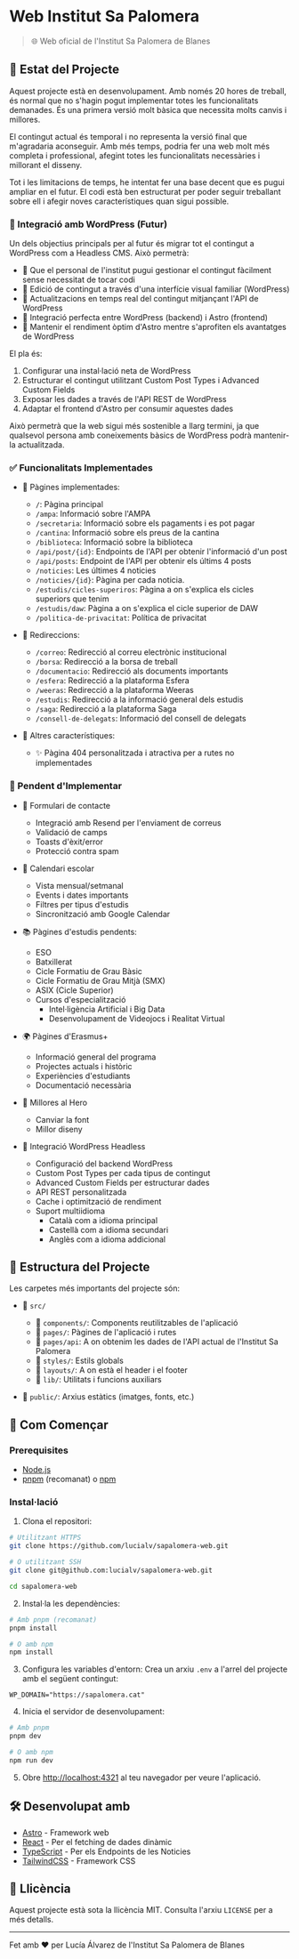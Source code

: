 # Web Institut Sa Palomera

> 🌐 Web oficial de l'Institut Sa Palomera de Blanes

## 📝 Estat del Projecte
Aquest projecte està en desenvolupament. Amb només 20 hores de treball, és normal que no s'hagin pogut implementar totes les funcionalitats demanades. És una primera versió molt bàsica que necessita molts canvis i millores.

El contingut actual és temporal i no representa la versió final que m'agradaria aconseguir. Amb més temps, podria fer una web molt més completa i professional, afegint totes les funcionalitats necessàries i millorant el disseny.

Tot i les limitacions de temps, he intentat fer una base decent que es pugui ampliar en el futur. El codi està ben estructurat per poder seguir treballant sobre ell i afegir noves característiques quan sigui possible.

### 🔄 Integració amb WordPress (Futur)

Un dels objectius principals per al futur és migrar tot el contingut a WordPress com a Headless CMS. Això permetrà:

- 🎯 Que el personal de l'institut pugui gestionar el contingut fàcilment sense necessitat de tocar codi
- 📝 Edició de contingut a través d'una interfície visual familiar (WordPress)
- 🔄 Actualitzacions en temps real del contingut mitjançant l'API de WordPress
- 🔌 Integració perfecta entre WordPress (backend) i Astro (frontend)
- 🚀 Mantenir el rendiment òptim d'Astro mentre s'aprofiten els avantatges de WordPress

El pla és:

1. Configurar una instal·lació neta de WordPress
2. Estructurar el contingut utilitzant Custom Post Types i Advanced Custom Fields
3. Exposar les dades a través de l'API REST de WordPress
4. Adaptar el frontend d'Astro per consumir aquestes dades

Això permetrà que la web sigui més sostenible a llarg termini, ja que qualsevol persona amb coneixements bàsics de WordPress podrà mantenir-la actualitzada.


### ✅ Funcionalitats Implementades

- 📄 Pàgines implementades:
  - `/`: Pàgina principal
  - `/ampa`: Informació sobre l'AMPA
  - `/secretaria`: Informació sobre els pagaments i es pot pagar
  - `/cantina`: Informació sobre els preus de la cantina
  - `/biblioteca`: Informació sobre la biblioteca
  - `/api/post/{id}`: Endpoints de l'API per obtenir l'informació d'un post
  - `/api/posts`: Endpoint de l'API per obtenir els últims 4 posts
  - `/noticies`: Les últimes 4 noticies
  - `/noticies/{id}`: Pàgina per cada noticia.
  - `/estudis/cicles-superiros`: Pàgina a on s'explica els cicles superiors que tenim
  - `/estudis/daw`: Pàgina a on s'explica el cicle superior de DAW
  - `/politica-de-privacitat`: Política de privacitat
- 🔄 Redireccions:
  - `/correo`: Redirecció al correu electrònic institucional
  - `/borsa`: Redirecció a la borsa de treball
  - `/documentacio`: Redirecció als documents importants
  - `/esfera`: Redirecció a la plataforma Esfera
  - `/weeras`: Redirecció a la plataforma Weeras
  - `/estudis`: Redirecció a la informació general dels estudis
  - `/saga`: Redirecció a la plataforma Saga
  - `/consell-de-delegats`: Informació del consell de delegats

- 🎨 Altres característiques:
  - ✨ Pàgina 404 personalitzada i atractiva per a rutes no implementades



### 🚧 Pendent d'Implementar

- 📝 Formulari de contacte
  - Integració amb Resend per l'enviament de correus
  - Validació de camps
  - Toasts d'èxit/error
  - Protecció contra spam

- 📅 Calendari escolar
  - Vista mensual/setmanal
  - Events i dates importants
  - Filtres per tipus d'estudis
  - Sincronització amb Google Calendar

- 📚 Pàgines d'estudis pendents:
  - ESO
  - Batxillerat
  - Cicle Formatiu de Grau Bàsic
  - Cicle Formatiu de Grau Mitjà (SMX)
  - ASIX (Cicle Superior)
  - Cursos d'especialització
    - Intel·ligència Artificial i Big Data
    - Desenvolupament de Videojocs i Realitat Virtual

- 🌍 Pàgines d'Erasmus+
  - Informació general del programa
  - Projectes actuals i històric
  - Experiències d'estudiants
  - Documentació necessària


- 🎨 Millores al Hero
  - Canviar la font
  - Millor diseny

- 🔄 Integració WordPress Headless
  - Configuració del backend WordPress
  - Custom Post Types per cada tipus de contingut
  - Advanced Custom Fields per estructurar dades
  - API REST personalitzada
  - Cache i optimització de rendiment
  - Suport multiidioma
    - Català com a idioma principal
    - Castellà com a idioma secundari
    - Anglès com a idioma addicional


## 📁 Estructura del Projecte

Les carpetes més importants del projecte són:

- 📂 `src/`
  - 📂 `components/`: Components reutilitzables de l'aplicació
  - 📂 `pages/`: Pàgines de l'aplicació i rutes
  - 📂 `pages/api`: A on obtenim les dades de l'API actual de l'Institut Sa Palomera 
  - 📂 `styles/`: Estils globals
  - 📂 `layouts/`: A on està el header i el footer
  - 📂 `lib/`: Utilitats i funcions auxiliars

- 📂 `public/`: Arxius estàtics (imatges, fonts, etc.)

## 🚀 Com Començar

### Prerequisites

- [Node.js](https://nodejs.org/en/) 
- [pnpm](https://pnpm.io/) (recomanat) o [npm](https://www.npmjs.com/)

### Instal·lació

1. Clona el repositori:
```bash
# Utilitzant HTTPS
git clone https://github.com/lucialv/sapalomera-web.git

# O utilitzant SSH
git clone git@github.com:lucialv/sapalomera-web.git

cd sapalomera-web
```

2. Instal·la les dependències:
```bash
# Amb pnpm (recomanat)
pnpm install

# O amb npm
npm install
```

3. Configura les variables d'entorn:
   Crea un arxiu `.env` a l'arrel del projecte amb el següent contingut:
```env
WP_DOMAIN="https://sapalomera.cat"
```

4. Inicia el servidor de desenvolupament:
```bash
# Amb pnpm
pnpm dev

# O amb npm
npm run dev
```

5. Obre [http://localhost:4321](http://localhost:4321) al teu navegador per veure l'aplicació.

## 🛠️ Desenvolupat amb

- [Astro](https://astro.build/) - Framework web
- [React](https://reactjs.org/) - Per el fetching de dades dinàmic
- [TypeScript](https://www.typescriptlang.org/) - Per els Endpoints de les Noticies
- [TailwindCSS](https://tailwindcss.com/) - Framework CSS

## 📄 Llicència

Aquest projecte està sota la llicència MIT. Consulta l'arxiu `LICENSE` per a més detalls.

---

Fet amb ❤️ per Lucía Álvarez de l'Institut Sa Palomera de Blanes